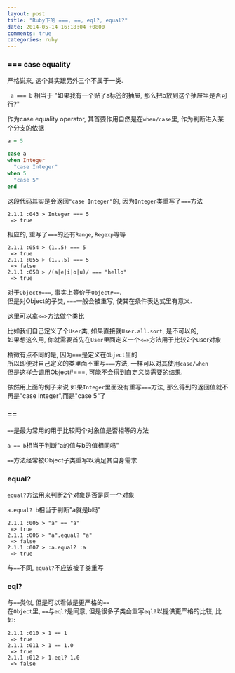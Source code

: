 ```yaml
---
layout: post
title: "Ruby下的 ===, ==, eql?, equal?"
date: 2014-05-14 16:18:04 +0800
comments: true
categories: ruby
---
```

### === case equality

严格说来, 这个其实跟另外三个不属于一类.  

` a === b` 相当于 "如果我有一个贴了a标签的抽屉, 那么把b放到这个抽屉里是否可行?"

作为case equality operator, 其首要作用自然是在`when/case`里, 作为判断进入某个分支的依据

``` ruby
a = 5

case a
when Integer
  "case Integer"
when 5
  "case 5"
end
```

这段代码其实是会返回`"case Integer"`的, 因为`Integer`类重写了`===`方法
``` irb
2.1.1 :043 > Integer === 5
 => true 
```

相应的, 重写了`===`的还有`Range`, `Regexp`等等
``` irb
2.1.1 :054 > (1..5) === 5
 => true 
2.1.1 :055 > (1...5) === 5
 => false 
2.1.1 :058 > /(a|e|i|o|u)/ === "hello"
 => true  
```

对于`Object#===`, 事实上等价于`Object#==`.  
但是对Object的子类, `===`一般会被重写, 使其在条件表达式里有意义.

这里可以拿`<=>`方法做个类比

比如我们自己定义了个`User`类, 如果直接就`User.all.sort`, 是不可以的,  
如果想这么用, 你就需要首先在`User`里面定义一个`<=>`方法用于比较2个user对象

稍微有点不同的是, 因为`===`是定义在`Object`里的  
所以即便对自己定义的类里面不重写`===`方法, 一样可以对其使用`case/when`  
但是这样会调用Object#===, 可能不会得到自定义类需要的结果.

依然用上面的例子来说
如果`Integer`里面没有重写`===`方法, 那么得到的返回值就不再是"case Integer",而是"case 5"了

### ==

`==`是最为常用的用于比较两个对象值是否相等的方法

`a == b`相当于判断"a的值与b的值相同吗"

`==`方法经常被Object子类重写以满足其自身需求

### equal?

`equal?`方法用来判断2个对象是否是同一个对象

`a.equal? b`相当于判断"a就是b吗"

``` irb
2.1.1 :005 > "a" == "a"
 => true 
2.1.1 :006 > "a".equal? "a"
 => false 
2.1.1 :007 > :a.equal? :a
 => true 
```

与`==`不同, `equal?`不应该被子类重写

### eql? 

与`==`类似, 但是可以看做是更严格的`==`  
在`Object`里, `==`与`eql?`是同意, 但是很多子类会重写`eql?`以提供更严格的比较, 比如:
``` irb
2.1.1 :010 > 1 == 1
 => true 
2.1.1 :011 > 1 == 1.0
 => true 
2.1.1 :012 > 1.eql? 1.0
 => false 
```



